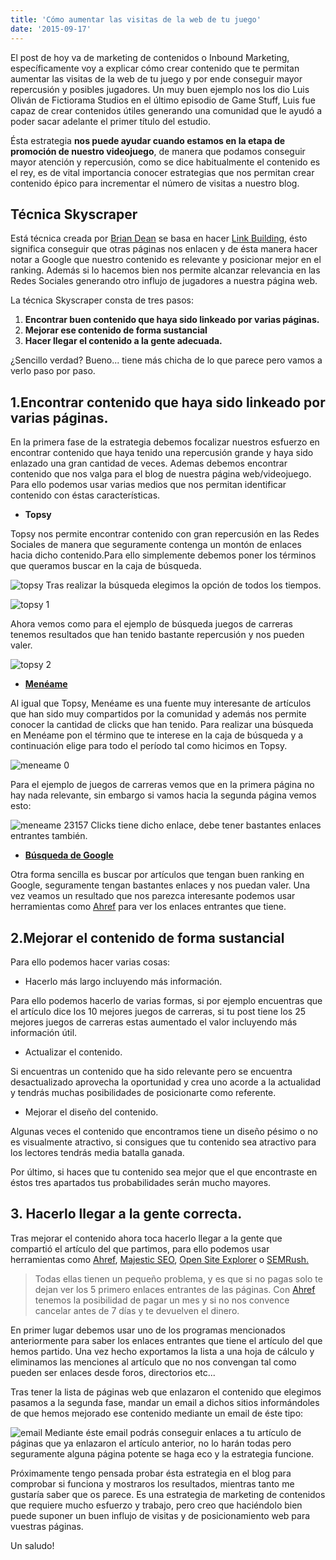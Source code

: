 ```yaml
---
title: 'Cómo aumentar las visitas de la web de tu juego'
date: '2015-09-17'
---
```


El post de hoy va de marketing de contenidos o Inbound Marketing, específicamente voy a explicar cómo crear contenido que te permitan aumentar las visitas de la web de tu juego y por ende conseguir mayor repercusión y posibles jugadores. Un muy buen ejemplo nos los dio Luis Oliván de Fictiorama Studios en el último episodio de Game Stuff, Luis fue capaz de crear contenidos útiles generando una comunidad que le ayudó a poder sacar adelante el primer título del estudio.

Ésta estrategia **nos puede ayudar cuando estamos en la etapa de promoción de nuestro videojuego**, de manera que podamos conseguir mayor atención y repercusión, como se dice habitualmente el contenido es el rey, es de vital importancia conocer estrategias que nos permitan crear contenido épico para incrementar el número de visitas a nuestro blog.

## Técnica Skyscraper

Está técnica creada por [Brian Dean](https://twitter.com/Backlinko) se basa en hacer [Link Building](https://es.wikipedia.org/wiki/Link_building), ésto significa conseguir que otras páginas nos enlacen y de ésta manera hacer notar a Google que nuestro contenido es relevante y posicionar mejor en el ranking. Además si lo hacemos bien nos permite alcanzar relevancia en las Redes Sociales generando otro influjo de jugadores a nuestra página web.

La técnica Skyscraper consta de tres pasos:

1. **Encontrar buen contenido que haya sido linkeado por varias páginas.**
2. **Mejorar ese contenido de forma sustancial**
3. **Hacer llegar el contenido a la gente adecuada.**

¿Sencillo verdad? Bueno... tiene más chicha de lo que parece pero vamos a verlo paso por paso.

## 1.Encontrar contenido que haya sido linkeado por varias páginas.

En la primera fase de la estrategia debemos focalizar nuestros esfuerzo en encontrar contenido que haya tenido una repercusión grande y haya sido enlazado una gran cantidad de veces. Ademas debemos encontrar contenido que nos valga para el blog de nuestra página web/videojuego. Para ello podemos usar varias medios que nos permitan identificar contenido con éstas características.

- **Topsy**

Topsy nos permite encontrar contenido con gran repercusión en las Redes Sociales de manera que seguramente contenga un montón de enlaces hacia dicho contenido.Para ello simplemente debemos poner los términos que queramos buscar en la caja de búsqueda.

![topsy](images/topsy.jpg)
Tras realizar la búsqueda elegimos la opción de todos los tiempos.

![topsy 1](images/topsy-1.jpg)

Ahora vemos como para el ejemplo de búsqueda juegos de carreras tenemos resultados que han tenido bastante repercusión y nos pueden valer.

![topsy 2](images/topsy-21.jpg)

- **[Menéame](https://www.meneame.net/)**

Al igual que Topsy, Menéame es una fuente muy interesante de artículos que han sido muy compartidos por la comunidad y además nos permite conocer la cantidad de clicks que han tenido. Para realizar una búsqueda en Menéame pon el término que te interese en la caja de búsqueda y a continuación elige para todo el período tal como hicimos en Topsy.

![meneame 0](images/meneame-0.jpg)

Para el ejemplo de juegos de carreras vemos que en la primera página no hay nada relevante, sin embargo si vamos hacia la segunda página vemos esto:

![meneame](images/meneame.jpg)
23157 Clicks tiene dicho enlace, debe tener bastantes enlaces entrantes también.

- [**Búsqueda de Google**](https://www.google.es/)

Otra forma sencilla es buscar por artículos que tengan buen ranking en Google, seguramente tengan bastantes enlaces y nos puedan valer. Una vez veamos un resultado que nos parezca interesante podemos usar herramientas como [Ahref](https://ahrefs.com/) para ver los enlaces entrantes que tiene.

## 2.Mejorar el contenido de forma sustancial

Para ello podemos hacer varias cosas:

- Hacerlo más largo incluyendo más información.

Para ello podemos hacerlo de varias formas, si por ejemplo encuentras que el artículo dice los 10 mejores juegos de carreras, si tu post tiene los 25 mejores juegos de carreras estas aumentado el valor incluyendo más información útil.

- Actualizar el contenido.

Si encuentras un contenido que ha sido relevante pero se encuentra desactualizado aprovecha la oportunidad y crea uno acorde a la actualidad y tendrás muchas posibilidades de posicionarte como referente.

- Mejorar el diseño del contenido.

Algunas veces el contenido que encontramos tiene un diseño pésimo o no es visualmente atractivo, si consigues que tu contenido sea atractivo para los lectores tendrás media batalla ganada.

Por último, si haces que tu contenido sea mejor que el que encontraste en éstos tres apartados tus probabilidades serán mucho mayores.

## 3\. Hacerlo llegar a la gente correcta.

Tras mejorar el contenido ahora toca hacerlo llegar a la gente que compartió el artículo del que partimos, para ello podemos usar herramientas como [Ahref](https://ahrefs.com/), [Majestic SEO](https://es.majestic.com/), [Open Site Explorer](https://moz.com/researchtools/ose/) o [SEMRush.](http://es.semrush.com)

> Todas ellas tienen un pequeño problema, y es que si no pagas solo te dejan ver los 5 primero enlaces entrantes de las páginas. Con [Ahref](https://ahrefs.com/) tenemos la posibilidad de pagar un mes y si no nos convence cancelar antes de 7 días y te devuelven el dinero.

En primer lugar debemos usar uno de los programas mencionados anteriormente para saber los enlaces entrantes que tiene el artículo del que hemos partido. Una vez hecho exportamos la lista a una hoja de cálculo y eliminamos las menciones al artículo que no nos convengan tal como pueden ser enlaces desde foros, directorios etc...

Tras tener la lista de páginas web que enlazaron el contenido que elegimos pasamos a la segunda fase, mandar un email a dichos sitios informándoles de que hemos mejorado ese contenido mediante un email de éste tipo:

![email](images/email.jpg)
Mediante éste email podrás conseguir enlaces a tu artículo de páginas que ya enlazaron el artículo anterior, no lo harán todas pero seguramente alguna página potente se haga eco y la estrategia funcione.

Próximamente tengo pensada probar ésta estrategia en el blog para comprobar si funciona y mostraros los resultados, mientras tanto me gustaría saber que os parece. Es una estrategia de marketing de contenidos que requiere mucho esfuerzo y trabajo, pero creo que haciéndolo bien puede suponer un buen influjo de visitas y de posicionamiento web para vuestras páginas.

Un saludo!
